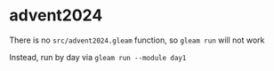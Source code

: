 # advent2024

There is no `src/advent2024.gleam` function, so `gleam run` will not work

Instead, run by day via `gleam run --module day1`
